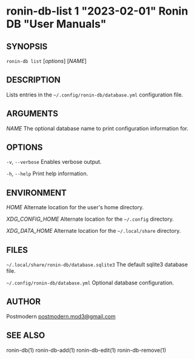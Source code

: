 # ronin-db-list 1 "2023-02-01" Ronin DB "User Manuals"

## SYNOPSIS

`ronin-db list` [*options*] [*NAME*]

## DESCRIPTION

Lists entries in the `~/.config/ronin-db/database.yml` configuration file.

## ARGUMENTS

*NAME*
  The optional database name to print configuration information for.

## OPTIONS

`-v`, `--verbose`
  Enables verbose output.

`-h`, `--help`
  Print help information.

## ENVIRONMENT

*HOME*
  Alternate location for the user's home directory.

*XDG_CONFIG_HOME*
  Alternate location for the `~/.config` directory.

*XDG_DATA_HOME*
  Alternate location for the `~/.local/share` directory.

## FILES

`~/.local/share/ronin-db/database.sqlite3`
  The default sqlite3 database file.

`~/.config/ronin-db/database.yml`
  Optional database configuration.

## AUTHOR

Postmodern <postmodern.mod3@gmail.com>

## SEE ALSO

ronin-db(1) ronin-db-add(1) ronin-db-edit(1) ronin-db-remove(1)
